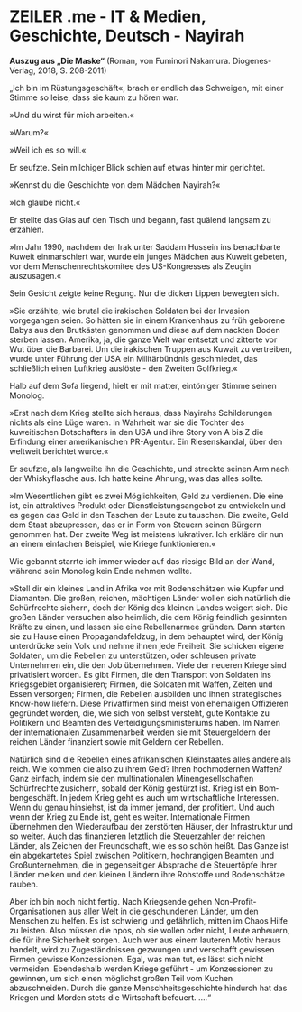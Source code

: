 # ZEILER .me - IT & Medien, Geschichte, Deutsch - Nayirah

**Auszug aus „Die Maske“** (Roman, von Fuminori Nakamura. Diogenes-Verlag, 2018, S. 208-2011)

„Ich bin im Rüstungsgeschäft«, brach er endlich das Schweigen, mit einer Stimme so leise, dass sie kaum zu hören war.

»Und du wirst für mich arbeiten.«

»Warum?«

»Weil ich es so will.«

Er seufzte. Sein milchiger Blick schien auf etwas hinter mir gerichtet.

»Kennst du die Geschichte von dem Mädchen Nayirah?«

»Ich glaube nicht.«

Er stellte das Glas auf den Tisch und begann, fast quälend langsam zu erzählen.

»Im Jahr 1990, nachdem der Irak unter Saddam Hussein ins benachbarte Kuweit einmarschiert war, wurde ein junges Mädchen aus Kuweit gebeten, vor dem Menschenrechts­komitee des US-Kongresses als Zeugin auszusagen.«

Sein Gesicht zeigte keine Regung. Nur die dicken Lippen bewegten sich.

»Sie erzählte, wie brutal die irakischen Soldaten bei der Invasion vorgegangen seien. So hätten sie in einem Kranken­haus zu früh geborene Babys aus den Brutkästen genommen und diese auf dem nackten Boden sterben lassen. Amerika, ja, die ganze Welt war entsetzt und zitterte vor Wut über die Barbarei. Um die irakischen Truppen aus Kuwait zu ver­treiben, wurde unter Führung der USA ein Militärbündnis geschmiedet, das schließlich einen Luftkrieg auslöste - den Zweiten Golfkrieg.«

Halb auf dem Sofa liegend, hielt er mit matter, eintöniger Stimme seinen Monolog.

»Erst nach dem Krieg stellte sich heraus, dass Nayirahs Schilderungen nichts als eine Lüge waren. In Wahrheit war sie die Tochter des kuweitischen Botschafters in den USA und ihre Story von A bis Z die Erfindung einer amerika­nischen PR-Agentur. Ein Riesenskandal, über den weltweit berichtet wurde.«

Er seufzte, als langweilte ihn die Geschichte, und streckte seinen Arm nach der Whiskyflasche aus. Ich hatte keine Ahnung, was das alles sollte.

»Im Wesentlichen gibt es zwei Möglichkeiten, Geld zu verdienen. Die eine ist, ein attraktives Produkt oder Dienstleistungsangebot zu entwickeln und es gegen das Geld in den Taschen der Leute zu tauschen. Die zweite, Geld dem Staat abzupressen, das er in Form von Steuern seinen Bür­gern genommen hat. Der zweite Weg ist meistens lukrativer. Ich erkläre dir nun an einem einfachen Beispiel, wie Kriege funktionieren.«

Wie gebannt starrte ich immer wieder auf das riesige Bild an der Wand, während sein Monolog kein Ende nehmen wollte.

»Stell dir ein kleines Land in Afrika vor mit Bodenschät­zen wie Kupfer und Diamanten. Die großen, reichen, mäch­tigen Länder wollen sich natürlich die Schürfrechte sichern, doch der König des kleinen Landes weigert sich. Die großen Länder versuchen also heimlich, die dem König feindlich gesinnten Kräfte zu einen, und lassen sie eine Rebellen­armee gründen. Dann starten sie zu Hause einen Propagan­dafeldzug, in dem behauptet wird, der König unterdrücke sein Volk und nehme ihnen jede Freiheit. Sie schicken eigene Soldaten, um die Rebellen zu unterstützen, oder schleusen private Unternehmen ein, die den Job übernehmen. Viele der neueren Kriege sind privatisiert worden. Es gibt Firmen, die den Transport von Soldaten ins Kriegsgebiet organisieren; Firmen, die Soldaten mit Waffen, Zelten und Essen ver­sorgen; Firmen, die Rebellen ausbilden und ihnen strategi­sches Know-how liefern. Diese Privatfirmen sind meist von ehemaligen Offizieren gegründet worden, die, wie sich von selbst versteht, gute Kontakte zu Politikern und Beamten des Verteidigungsministeriums haben. Im Namen der interna­tionalen Zusammenarbeit werden sie mit Steuergeldern der reichen Länder finanziert sowie mit Geldern der Rebellen.

Natürlich sind die Rebellen eines afrikanischen Klein­staates alles andere als reich. Wie kommen die also zu ihrem Geld? Ihren hochmodernen Waffen? Ganz einfach, indem sie den multinationalen Minengesellschaften Schürfrechte zusichern, sobald der König gestürzt ist. Krieg ist ein Bom­bengeschäft. In jedem Krieg geht es auch um wirtschaftliche Interessen. Wenn du genau hinsiehst, ist da immer jemand, der profitiert. Und auch wenn der Krieg zu Ende ist, geht es weiter. Internationale Firmen übernehmen den Wiederauf­bau der zerstörten Häuser, der Infrastruktur und so weiter. Auch das finanzieren letztlich die Steuerzahler der reichen Länder, als Zeichen der Freundschaft, wie es so schön heißt. Das Ganze ist ein abgekartetes Spiel zwischen Politikern, hochrangigen Beamten und Großunternehmen, die in ge­genseitiger Absprache die Steuertöpfe ihrer Länder melken und den kleinen Ländern ihre Rohstoffe und Bodenschätze rauben.

Aber ich bin noch nicht fertig. Nach Kriegsende ge­hen Non-Profit-Organisationen aus aller Welt in die ge­schundenen Länder, um den Menschen zu helfen. Es ist schwierig und gefährlich, mitten im Chaos Hilfe zu leisten. Also müssen die npos, ob sie wollen oder nicht, Leute an­heuern, die für ihre Sicherheit sorgen. Auch wer aus einem lauteren Motiv heraus handelt, wird zu Zugeständnissen gezwungen und verschafft gewissen Firmen gewisse Kon­zessionen. Egal, was man tut, es lässt sich nicht vermeiden. Ebendeshalb werden Kriege geführt - um Konzessionen zu gewinnen, um sich einen möglichst großen Teil vom Kuchen abzuschneiden. Durch die ganze Menschheitsgeschichte hindurch hat das Kriegen und Morden stets die Wirtschaft befeuert. ….“